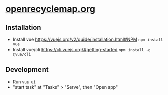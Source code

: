 # [openrecyclemap.org](https://openrecyclemap.org/)

## Installation

- Install vue https://vuejs.org/v2/guide/installation.html#NPM
  `npm install vue`
- Install vue/cli https://cli.vuejs.org/#getting-started
  `npm install -g @vue/cli`

## Development

- Run `vue ui`
- "start task" at "Tasks" > "Serve", then "Open app"
